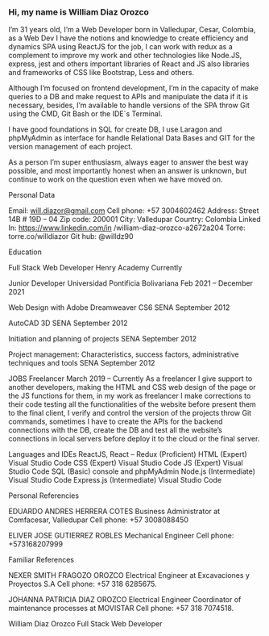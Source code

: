 ### Hi, my name is William Diaz Orozco

I’m 31 years old, I’m a Web Developer born in Valledupar, Cesar, Colombia, as a Web Dev I have the notions and knowledge to create efficiency and dynamics SPA using ReactJS for the job, I can work with redux as a complement to improve my work and other technologies like Node.JS, express, jest and others important libraries of React and JS also libraries and frameworks of CSS like Bootstrap, Less and others. 

Although I’m focused on frontend development, I’m in the capacity of make queries to a DB and make request to APIs and manipulate the data if it is necessary, besides, I’m available to handle versions of the SPA throw Git using the CMD, Git Bash or the IDE´s Terminal.

I have good foundations in SQL for create DB, I use Laragon and phpMyAdmin as interface for handle Relational Data Bases and GIT for the version management of each project. 

As a person I’m super enthusiasm, always eager to answer the best way possible, and most importantly honest when an answer is unknown, but continue to work on the question even when we have moved on. 

Personal Data

Email: will.diazor@gmail.com
Cell phone: +57 3004602462
Address: Street 14B # 19D – 04
Zip code: 200001
City: Valledupar
Country: Colombia
Linked In: https://www.linkedin.com/in
/william-diaz-orozco-a2672a204
Torre: torre.co/willdiazor
Git hub: @willdz90

Education

Full Stack Web Developer
Henry Academy
Currently

Junior Developer
Universidad Pontificia Bolivariana
Feb 2021 – December 2021

Web Design with Adobe Dreamweaver CS6
SENA
September 2012

AutoCAD 3D
SENA
September 2012

Initiation and planning of projects
SENA
September 2012

Project management: Characteristics, success factors,
administrative techniques and tools
SENA
September 2012

JOBS
Freelancer March 2019 – Currently As a freelancer I give support to another developers, making the HTML and CSS web design of the page or the JS functions for them, in my work as freelancer I make corrections to their code testing all the functionalities of the website before present them to the final client, I verify and control the version of the projects throw Git commands, sometimes I have to create the APIs for the backend connections with the DB, create the DB and test all the website’s connections in local servers before deploy it to the cloud or the final server.

Languages and IDEs
ReactJS, React – Redux (Proficient)
HTML (Expert) Visual Studio Code
CSS (Expert) Visual Studio Code
JS (Expert) Visual Studio Code
SQL (Basic) console and phpMyAdmin
Node.js (Intermediate) Visual Studio Code
Express.js (Intermediate) Visual Studio Code

Personal Referencies 

EDUARDO ANDRES HERRERA COTES 
Business Administrator at Comfacesar, Valledupar 
Cell phone: +57 3008088450 

ELIVER JOSE GUTIERREZ ROBLES 
Mechanical Engineer 
Cell phone: +573168207999 

Familiar References 

NEXER SMITH FRAGOZO OROZCO 
Electrical Engineer at Excavaciones y Proyectos S.A 
Cell phone: +57 318 6285675. 

JOHANNA PATRICIA DIAZ OROZCO 
Electrical Engineer 
Coordinator of maintenance processes at MOVISTAR 
Cell phone: +57 318 7074518. 



William Diaz Orozco 
Full Stack Web Developer
